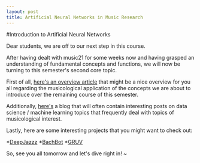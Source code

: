 ```yaml
---
layout: post
title: Artificial Neural Networks in Music Research
---
```


#Introduction to Artificial Neural Networks 

Dear students,
we are off to our next step in this course.

After having dealt with music21 for some weeks now and having grasped an understanding of fundamental concepts and functions, we will now be turning to this semester's second core topic.

First of all, [here's an overview article](https://towardsdatascience.com/neural-networks-for-music-a-journey-through-its-history-91f93c3459fb) that might be a nice overview for you all regarding the musicological application of the concepts we are about to introduce over the remaining course of this semester.


Additionally, [here's](www.towardsdatascience.com) a blog that will often contain interesting posts on data science / machine learning topics that frequently deal with topics of musicological interest.


Lastly, here are some interesting projects that you might want to check out:

*[DeepJazzz](https://deepjazz.io)
*[BachBot](https://github.com/feynmanliang/bachbot/)
*[GRUV](https://github.com/MattVitelli/GRUV)

So, see you all tomorrow and let's dive right in!
~                                                       
